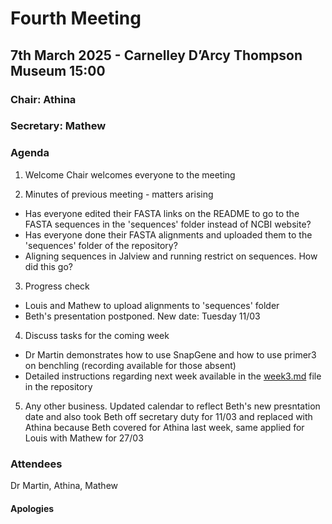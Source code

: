 # Fourth Meeting
## 7th March 2025 - Carnelley D’Arcy Thompson Museum 15:00
### Chair: Athina
### Secretary: Mathew

### Agenda

1. Welcome
Chair welcomes everyone to the meeting 

2. Minutes of previous meeting - matters arising
* Has everyone edited their FASTA links on the README to go to the FASTA sequences in the 'sequences' folder instead of NCBI website?
* Has everyone done their FASTA alignments and uploaded them to the 'sequences' folder of the repository?
* Aligning sequences in Jalview and running restrict on sequences. How did this go?

3. Progress check
* Louis and Mathew to upload alignments to 'sequences' folder
* Beth's presentation postponed. New date: Tuesday 11/03

4. Discuss tasks for the coming week
* Dr Martin demonstrates how to use SnapGene and how to use primer3 on benchling (recording available for those absent)
* Detailed instructions regarding next week available in the [week3.md](https://github.com/davidmam/bs32012-base/blob/main/week3.md) file in the repository

5. Any other business.
Updated calendar to reflect Beth's new presntation date and also took Beth off secretary duty for 11/03 and replaced with Athina because Beth covered for Athina last week, same applied for Louis with Mathew for 27/03

### Attendees
Dr Martin, Athina, Mathew

#### Apologies
